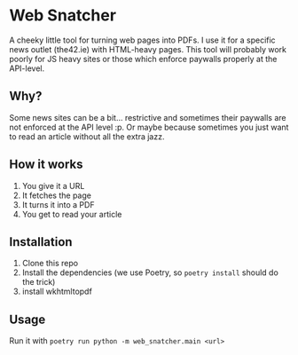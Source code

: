 # Web Snatcher

A cheeky little tool for turning web pages into PDFs.
I use it for a specific news outlet (the42.ie) with HTML-heavy pages.
This tool will probably work poorly for JS heavy sites or those which enforce paywalls properly at the API-level.

## Why?

Some news sites can be a bit... restrictive and sometimes their paywalls are not enforced at the API level :p.
Or maybe because sometimes you just want to read an article without all the extra jazz.

## How it works

1. You give it a URL
2. It fetches the page
3. It turns it into a PDF
4. You get to read your article

## Installation

1. Clone this repo
2. Install the dependencies (we use Poetry, so `poetry install` should do the trick)
3. install wkhtmltopdf

## Usage

Run it with `poetry run python -m web_snatcher.main <url>`
